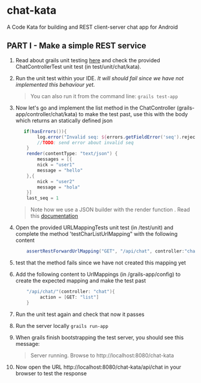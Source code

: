 chat-kata
=========

A Code Kata for building and REST client-server chat app for Android

PART I - Make a simple REST service
------------------------------------

1. Read about grails unit testing [here][1] and check the provided ChatControllerTest unit test (in test/unit/chat/kata).

2. Run the unit test within your IDE. *It will should fail since we have not implemented this behaviour yet.*

	> You can also run it from the command line:  `grails test-app`

3. Now let's go and implement the list method in the ChatController (grails-app/controller/chat/kata) to make the test past, use this with the body which returns an statically defined json

	```groovy
	   if(hasErrors()){
	        log.error("Invalid seq: ${errors.getFieldError('seq').rejectedValue}")
	        //TODO: send error about invalid seq
	    }
	    render(contentType: "text/json") {
	        messages = [{
	        nick = "user1"
	        message = "hello"
	    },{
	        nick = "user2"
	        message = "hola"
	    }]
	    last_seq = 1
	```

	> Note how we use a JSON builder with the render function . Read this [documentation][2]  

4. Open the provided URLMappingTests unit test (in /test/unit) and complete the method 'testCharListUrlMapping" with the following content

	```groovy
	    assertRestForwardUrlMapping("GET", "/api/chat", controller:"chat", action:"list")
	```

5. test that the method fails since we have not created this mapping yet

6. Add the following content to UrlMappings (in /grails-app/config) to create the expected mapping and make the test past

	```groovy
	    "/api/chat/"(controller: "chat"){
		     action = [GET: "list"]
	    }
	```

7. Run the unit test again and check that now it passes

8. Run the server locally ``grails run-app``

9. When grails finish bootstrapping the test server, you should see this message:

	> Server running. Browse to http://localhost:8080/chat-kata

10. Now open the URL http://localhost:8080/chat-kata/api/chat in your browser to test the response




[1]: http://grails.org/doc/2.2.1/guide/testing.html "Grails Unit Testing"
[2]: http://grails.org/doc/2.2.1/ref/Controllers/render.html "Grails reder user guide"
